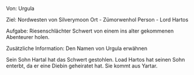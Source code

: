 Von:
Urgula

Ziel:
Nordwesten von Silverymoon
Ort - Zümorwenhol
Person - Lord Hartos

Aufgabe:
Riesenschlächter Schwert von einem ins alter gekommenen Abenteurer holen.

Zusätzliche Information:
Den Namen von Urgula erwähnen

Sein Sohn Hartal hat das Schwert gestohlen. Load Hartos hat seinen Sohn enterbt, da er eine Diebin geheiratet hat. Sie kommt aus Yartar.
